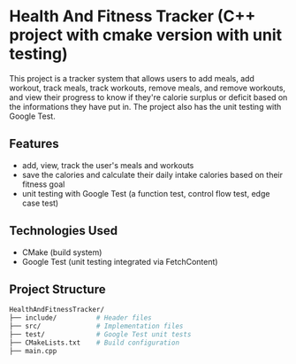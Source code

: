 # Health And Fitness Tracker (C++ project with cmake version with unit testing)
This project is a tracker system that allows users to add meals, add workout, track meals, track workouts, remove meals, and remove workouts, and view their progress to know if they're calorie surplus or deficit based on the informations they have put in. The project also has the unit testing with Google Test.
## Features
- add, view, track the user's meals and workouts
- save the calories and calculate their daily intake calories based on their fitness goal
- unit testing with Google Test (a function test, control flow test, edge case test)
## Technologies Used
- CMake (build system)
- Google Test (unit testing integrated via FetchContent)
## Project Structure
```bash
HealthAndFitnessTracker/
├── include/          # Header files
├── src/              # Implementation files
├── test/             # Google Test unit tests
├── CMakeLists.txt    # Build configuration
├── main.cpp          
